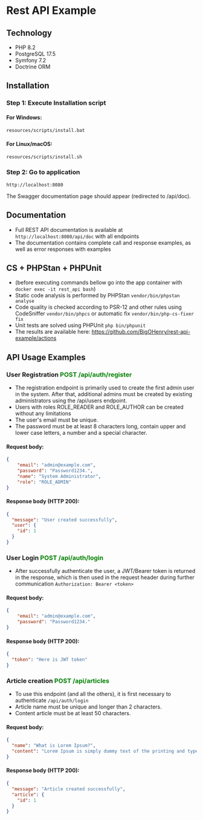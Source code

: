 # Rest API Example

## Technology
- PHP 8.2
- PostgreSQL 17.5
- Symfony 7.2
- Doctrine ORM

## Installation

### Step 1: Execute Installation script

#### For Windows:

```sh
resources/scripts/install.bat
```

#### For Linux/macOS:

```sh
resources/scripts/install.sh
```

### Step 2: Go to application

```
http://localhost:8080
```

The Swagger documentation page should appear (redirected to /api/doc).

## Documentation

- Full REST API documentation is available at `http://localhost:8080/api/doc` with all endpoints
- The documentation contains complete call and response examples, as well as error responses with examples 


## CS + PHPStan + PHPUnit

- (before executing commands bellow go into the app container with `docker exec -it rest_api bash`)
- Static code analysis is performed by PHPStan `vendor/bin/phpstan analyse`
- Code quality is checked according to PSR-12 and other rules using CodeSniffer `vendor/bin/phpcs` or automatic fix `vendor/bin/php-cs-fixer fix`
- Unit tests are solved using PHPUnit `php bin/phpunit`
- The results are available here: https://github.com/BigOHenry/rest-api-example/actions

## API Usage Examples

### User Registration <span style="color:green">POST /api/auth/register</span>

- The registration endpoint is primarily used to create the first admin user in the system. After that, additional admins must be created by existing administrators using the /api/users endpoint.
- Users with roles ROLE_READER and ROLE_AUTHOR can be created without any limitations
- The user's email must be unique.
- The password must be at least 8 characters long, contain upper and lower case letters, a number and a special character.

#### Request body:
```json
{
    "email": "admin@example.com",
    "password": "Password1234.",
    "name": "System Administrator",
    "role": "ROLE_ADMIN"
}
```

#### Response body (HTTP 200):

```json
{
  "message": "User created successfully",
  "user": {
    "id": 1
  }
}
```

### User Login <span style="color:green">POST /api/auth/login</span>

- After successfully authenticate the user, a JWT/Bearer token is returned in the response, which is then used in the request header during further communication `Authorization: Bearer <token>` 

#### Request body:
```json
{
    "email": "admin@example.com",
    "password": "Password1234."
}
```

#### Response body (HTTP 200):

```json
{
  "token": "Here is JWT token"
}
```


### Article creation <span style="color:green">POST /api/articles</span>

- To use this endpoint (and all the others), it is first necessary to authenticate `/api/auth/login`
- Article name must be unique and longer than 2 characters.
- Content article must be at least 50 characters.

#### Request body:
```json
{
  "name": "What is Lorem Ipsum?",
  "content": "Lorem Ipsum is simply dummy text of the printing and typesetting industry."
}
```

#### Response body (HTTP 200):

```json
{
  "message": "Article created successfully",
  "article": {
    "id": 1
  }
}
```